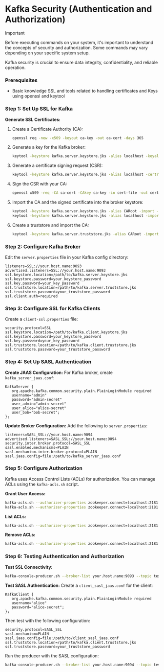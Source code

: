 # Kafka Security (Authentication and Authorization)

>[!IMPORTANT]
> Before executing commands on your system, it's important to understand the concepts of security and authorization. Some commands may vary depending on your specific system setup.

Kafka security is crucial to ensure data integrity, confidentiality, and reliable operation. 

### Prerequisites
- Basic knowledge  SSL and tools related to handling certificates and Keys using openssl and keytool

### Step 1: Set Up SSL for Kafka

**Generate SSL Certificates:**
1. Create a Certificate Authority (CA):
    ```sh
    openssl req -new -x509 -keyout ca-key -out ca-cert -days 365
    ```

2. Generate a key for the Kafka broker:
    ```sh
    keytool -keystore kafka.server.keystore.jks -alias localhost -keyalg RSA -genkey
    ```

3. Generate a certificate signing request (CSR):
    ```sh
    keytool -keystore kafka.server.keystore.jks -alias localhost -certreq -file cert-file
    ```

4. Sign the CSR with your CA:
    ```sh
    openssl x509 -req -CA ca-cert -CAkey ca-key -in cert-file -out cert-signed -days 365 -CAcreateserial
    ```

5. Import the CA and the signed certificate into the broker keystore:
    ```sh
    keytool -keystore kafka.server.keystore.jks -alias CARoot -import -file ca-cert
    keytool -keystore kafka.server.keystore.jks -alias localhost -import -file cert-signed
    ```

6. Create a truststore and import the CA:
    ```sh
    keytool -keystore kafka.server.truststore.jks -alias CARoot -import -file ca-cert
    ```

### Step 2: Configure Kafka Broker

Edit the `server.properties` file in your Kafka config directory:

```properties
listeners=SSL://your.host.name:9093
advertised.listeners=SSL://your.host.name:9093
ssl.keystore.location=/path/to/kafka.server.keystore.jks
ssl.keystore.password=your_keystore_password
ssl.key.password=your_key_password
ssl.truststore.location=/path/to/kafka.server.truststore.jks
ssl.truststore.password=your_truststore_password
ssl.client.auth=required
```

### Step 3: Configure SSL for Kafka Clients

Create a `client-ssl.properties` file:

```properties
security.protocol=SSL
ssl.keystore.location=/path/to/kafka.client.keystore.jks
ssl.keystore.password=your_keystore_password
ssl.key.password=your_key_password
ssl.truststore.location=/path/to/kafka.client.truststore.jks
ssl.truststore.password=your_truststore_password
```

### Step 4: Set Up SASL Authentication

**Create JAAS Configuration:**
For Kafka broker, create `kafka_server_jaas.conf`:

```plaintext
KafkaServer {
   org.apache.kafka.common.security.plain.PlainLoginModule required
   username="admin"
   password="admin-secret"
   user_admin="admin-secret"
   user_alice="alice-secret"
   user_bob="bob-secret";
};
```

**Update Broker Configuration:**
Add the following to `server.properties`:

```properties
listeners=SASL_SSL://your.host.name:9094
advertised.listeners=SASL_SSL://your.host.name:9094
security.inter.broker.protocol=SASL_SSL
sasl.enabled.mechanisms=PLAIN
sasl.mechanism.inter.broker.protocol=PLAIN
sasl.jaas.config=file:/path/to/kafka_server_jaas.conf
```

### Step 5: Configure Authorization

Kafka uses Access Control Lists (ACLs) for authorization. You can manage ACLs using the `kafka-acls.sh` script.

**Grant User Access:**
```sh
kafka-acls.sh --authorizer-properties zookeeper.connect=localhost:2181 --add --allow-principal User:alice --operation Read --topic test-topic
kafka-acls.sh --authorizer-properties zookeeper.connect=localhost:2181 --add --allow-principal User:alice --operation Write --topic test-topic
```

**List ACLs:**
```sh
kafka-acls.sh --authorizer-properties zookeeper.connect=localhost:2181 --list --topic test-topic
```

**Remove ACLs:**
```sh
kafka-acls.sh --authorizer-properties zookeeper.connect=localhost:2181 --remove --allow-principal User:alice --operation Write --topic test-topic
```

### Step 6: Testing Authentication and Authorization

**Test SSL Connectivity:**
```sh
kafka-console-producer.sh --broker-list your.host.name:9093 --topic test-topic --producer.config client-ssl.properties
```

**Test SASL Authentication:**
Create a `client_sasl_jaas.conf` for the client:

```plaintext
KafkaClient {
   org.apache.kafka.common.security.plain.PlainLoginModule required
   username="alice"
   password="alice-secret";
};
```

Then test with the following configuration:
```properties
security.protocol=SASL_SSL
sasl.mechanism=PLAIN
sasl.jaas.config=file:/path/to/client_sasl_jaas.conf
ssl.truststore.location=/path/to/kafka.client.truststore.jks
ssl.truststore.password=your_truststore_password
```

Run the producer with the SASL configuration:
```sh
kafka-console-producer.sh --broker-list your.host.name:9094 --topic test-topic --producer.config client_sasl_ssl.properties
```


